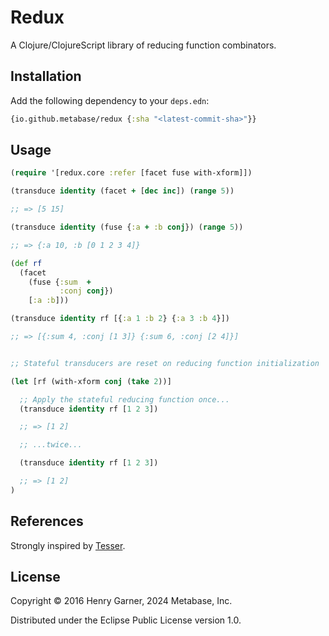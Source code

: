 # Redux

A Clojure/ClojureScript library of reducing function combinators.

## Installation

Add the following dependency to your `deps.edn`:

```clojure
{io.github.metabase/redux {:sha "<latest-commit-sha>"}}
```

## Usage

```clojure
(require '[redux.core :refer [facet fuse with-xform]])

(transduce identity (facet + [dec inc]) (range 5))

;; => [5 15]

(transduce identity (fuse {:a + :b conj}) (range 5))

;; => {:a 10, :b [0 1 2 3 4]}

(def rf
  (facet
    (fuse {:sum  +
           :conj conj})
    [:a :b]))

(transduce identity rf [{:a 1 :b 2} {:a 3 :b 4}])

;; => [{:sum 4, :conj [1 3]} {:sum 6, :conj [2 4]}]


;; Stateful transducers are reset on reducing function initialization

(let [rf (with-xform conj (take 2))]

  ;; Apply the stateful reducing function once...
  (transduce identity rf [1 2 3])

  ;; => [1 2]

  ;; ...twice...

  (transduce identity rf [1 2 3])

  ;; => [1 2]
)
```

## References

Strongly inspired by [Tesser](https://github.com/aphyr/tesser).

## License

Copyright © 2016 Henry Garner, 2024 Metabase, Inc.

Distributed under the Eclipse Public License version 1.0.
